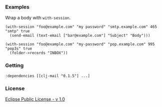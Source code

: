 ### Examples

Wrap a body with `with-session`.

    (with-session "foo@example.com" "my password" "smtp.example.com" 465 "smtp" true
      (send-email (text-email ["bar@example.com"] "Subject" "Body")))           

    (with-session "foo@example.com" "my-password" "pop.example.com" 995 "pop3s" true
      (folder->records "INBOX"))

### Getting

`:dependencies [[clj-mail "0.1.5"] ...]`

### License

[Eclipse Public License - v 1.0](https://github.com/MayDaniel/clj-mail/blob/master/LICENSE)
